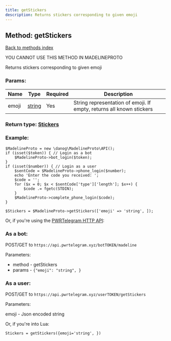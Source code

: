 ```yaml
---
title: getStickers
description: Returns stickers corresponding to given emoji
---
```

## Method: getStickers  
[Back to methods index](index.md)


YOU CANNOT USE THIS METHOD IN MADELINEPROTO


Returns stickers corresponding to given emoji

### Params:

| Name     |    Type       | Required | Description |
|----------|---------------|----------|-------------|
|emoji|[string](../types/string.md) | Yes|String representation of emoji. If empty, returns all known stickers|


### Return type: [Stickers](../types/Stickers.md)

### Example:


```
$MadelineProto = new \danog\MadelineProto\API();
if (isset($token)) { // Login as a bot
    $MadelineProto->bot_login($token);
}
if (isset($number)) { // Login as a user
    $sentCode = $MadelineProto->phone_login($number);
    echo 'Enter the code you received: ';
    $code = '';
    for ($x = 0; $x < $sentCode['type']['length']; $x++) {
        $code .= fgetc(STDIN);
    }
    $MadelineProto->complete_phone_login($code);
}

$Stickers = $MadelineProto->getStickers(['emoji' => 'string', ]);
```

Or, if you're using the [PWRTelegram HTTP API](https://pwrtelegram.xyz):

### As a bot:

POST/GET to `https://api.pwrtelegram.xyz/botTOKEN/madeline`

Parameters:

* method - getStickers
* params - `{"emoji": "string", }`



### As a user:

POST/GET to `https://api.pwrtelegram.xyz/userTOKEN/getStickers`

Parameters:

emoji - Json encoded string



Or, if you're into Lua:

```
Stickers = getStickers({emoji='string', })
```

